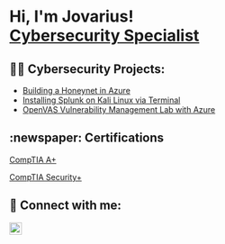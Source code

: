 <h1>Hi, I'm Jovarius! <br/><a href="https://github.com/joshmadakor1"></a> <a href="https://www.linkedin.com/in/joshmadakor/">Cybersecurity Specialist</a> <a href="https://www.youtube.com/c/joshmadakor"></a></h1>

<h2>👨‍💻 Cybersecurity Projects:</h2>

  - [Building a Honeynet in Azure](https://github.com/jv3687/Creating-a-Honeynet-in-Azure)
  - [Installing Splunk on Kali Linux via Terminal](https://github.com/jv3687/Installing-Splunk-in-Kali-via-terminal/blob/main/README.md)
  - [OpenVAS Vulnerability Management Lab with Azure](https://github.com/TechwithJT/OpenVAS-Vulnerability-Lab)

<h2 >:newspaper: Certifications</h2>

[CompTIA A+](https://www.comptia.org/certifications/a)

[CompTIA Security+](https://www.comptia.org/certifications/security)






<h2> 🤳 Connect with me:</h2>


[<img align="left" alt="JoshMadakor | LinkedIn" width="22px" src="https://cdn.jsdelivr.net/npm/simple-icons@v3/icons/linkedin.svg" />][linkedin]


[linkedin]: https://www.linkedin.com/in/jovarius-taylor/

<!--
**joshmadakor1/joshmadakor1** is a ✨ _special_ ✨ repository because its `README.md` (this file) appears on your GitHub profile.

Here are some ideas to get you started:

- 🔭 I’m currently working on ...
- 🌱 I’m currently learning ...
- 👯 I’m looking to collaborate on ...
- 🤔 I’m looking for help with ...
- 💬 Ask me about ...
- 📫 How to reach me: ...
- 😄 Pronouns: ...
- ⚡ Fun fact: ...
-->
